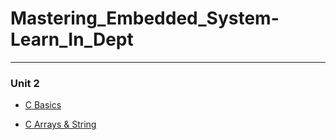 # Mastering_Embedded_System-Learn_In_Dept
___
### Unit 2
- [C Basics](https://github.com/PeterTawaky/Mastering_Embedded_System-Learn_In_Depth/tree/main/Unit2_C_Programming/01_C_Basics)

- [C Arrays & String]()
